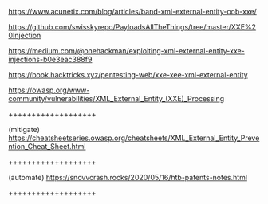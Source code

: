 
https://www.acunetix.com/blog/articles/band-xml-external-entity-oob-xxe/

https://github.com/swisskyrepo/PayloadsAllTheThings/tree/master/XXE%20Injection

https://medium.com/@onehackman/exploiting-xml-external-entity-xxe-injections-b0e3eac388f9

https://book.hacktricks.xyz/pentesting-web/xxe-xee-xml-external-entity

https://owasp.org/www-community/vulnerabilities/XML_External_Entity_(XXE)_Processing

+++++++++++++++++++

(mitigate)
https://cheatsheetseries.owasp.org/cheatsheets/XML_External_Entity_Prevention_Cheat_Sheet.html


+++++++++++++++++++

(automate)
https://snovvcrash.rocks/2020/05/16/htb-patents-notes.html

+++++++++++++++++++

